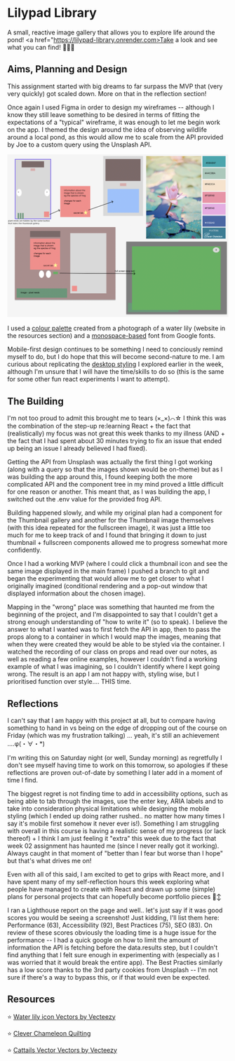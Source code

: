 # Lilypad Library

A small, reactive image gallery that allows you to explore life around the pond! <a href="https://lilypad-library.onrender.com>Take a look and see what you can find!</a> 🐸🦎🌾


## Aims, Planning and Design

This assignment started with big dreams to far surpass the MVP that (very very quickly) got scaled down. More on that in the reflection section!

Once again I used Figma in order to design my wireframes -- although I know they still leave something to be desired in terms of fitting the expectations of a "typical" wireframe, it was enough to let me begin work on the app. I themed the design around the idea of observing wildlife around a local pond, as this would allow me to scale from the API provided by Joe to a custom query using the Unsplash API.

![screenshot of wireframes created on Figma](public/Figma_screenshot.png)

I used a <a href="https://i0.wp.com/cleverchameleon.com.au/wp-content/uploads/2017/05/lily-pad-glow2.png?w=1050&ssl=1">colour palette</a> created from a photograph of a water lily (website in the resources section) and a <a href="https://fonts.google.com/specimen/Manrope">monospace-based</a> font from Google fonts.

Mobile-first design continues to be something I need to conciously remind myself to do, but I do hope that this will become second-nature to me. I am curious about replicating the <a href="https://jp.marugame.com/menu/tomatamacurry/">desktop styling</a> I explored earlier in the week, although I'm unsure that I will have the time/skills to do so (this is the same for some other fun react experiments I want to attempt).

## The Building

I'm not too proud to admit this brought me to tears (×_×)⌒☆ I think this was the combination of the step-up re:learning React + the fact that (realistically) my focus was not great this week thanks to my illness (AND + the fact that I had spent about 30 minutes trying to fix an issue that ended up being an issue I already believed I had fixed).

Getting the API from Unsplash was actually the first thing I got working (along with a query so that the images shown would be on-theme) but as I was building the app around this, I found keeping both the more complicated API and the component tree in my mind proved a little difficult for one reason or another. This meant that, as I was building the app, I switched out the .env value for the provided frog API.

Building happened slowly, and while my original plan had a component for the Thumbnail gallery and another for the Thumbnail image themselves (with this idea repeated for the fullscreen image), it was just a little too much for me to keep track of and I found that bringing it down to just thumbnail + fullscreen components allowed me to progress somewhat more confidently.

Once I had a working MVP (where I could click a thumbnail icon and see the same image displayed in the main frame) I pushed a branch to git and began the experimenting that would allow me to get closer to what I originally imagined (conditional rendering and a pop-out window that displayed information about the chosen image).

Mapping in the "wrong" place was something that haunted me from the beginning of the project, and I'm disappointed to say that I couldn't get a strong enough understanding of "how to write it" (so to speak). I believe the answer to what I wanted was to first fetch the API in app, then to pass the props along to a container in which I would map the images, meaning that when they were created they would be able to be styled via the container. I watched the recording of our class on props and read over our notes, as well as reading a few online examples, however I couldn't find a working example of what I was imagining, so I couldn't identify where I kept going wrong. The result is an app I am not happy with, styling wise, but I prioritised function over style.... THIS time.

## Reflections

I can't say that I am happy with this project at all, but to compare having something to hand in vs being on the edge of dropping out of the course on Friday (which was my frustration talking) ... yeah, it's still an achievement ....φ(・∀・\*)

I'm writing this on Saturday night (or well, Sunday morning) as regretfully I don't see myself having time to work on this tomorrow, so apologies if these reflections are proven out-of-date by something I later add in a moment of time I find.

The biggest regret is not finding time to add in accessibility options, such as being able to tab through the images, use the enter key, ARIA labels and to take into consideration physical limitations while designing the mobile styling (which I ended up doing rather rushed.. no matter how many times I say it's mobile first somehow it never ever is!). Something I am struggling with overall in this course is having a realistic sense of my progress (or lack thereof) + I think I am just feeling it "extra" this week due to the fact that week 02 assignment has haunted me (since I never really got it working). Always caught in that moment of "better than I fear but worse than I hope" but that's what drives me on!

Even with all of this said, I am excited to get to grips with React more, and I have spent many of my self-reflection hours this week exploring what people have managed to create with React and drawn up some (simple) plans for personal projects that can hopefully become portfolio pieces 🙂‍↕️

I ran a Lighthouse report on the page and well.. let's just say if it was good scores you would be seeing a screenshot! Just kidding, I'll list them here: Performance (63), Accessibility (92), Best Practices (75), SEO (83). On review of these scores obviously the loading time is a huge issue for the performance -- I had a quick google on how to limit the amount of information the API is fetching before the data.results step, but I couldn't find anything that I felt sure enough in experimenting with (especially as I was worried that it would break the entire app). The Best Practies similarly has a low score thanks to the 3rd party cookies from Unsplash -- I'm not sure if there's a way to bypass this, or if that would even be expected.

## Resources

⭐️ <a href="https://www.vecteezy.com/vector-art/54977270-water-lily-icon">Water lily icon Vectors by Vecteezy</a>

⭐️ <a href="https://cleverchameleon.com.au/">Clever Chameleon Quilting</a>

⭐️ <a href="https://www.vecteezy.com/vector-art/121441-cattails-vector">Cattails Vector Vectors by Vecteezy</a>
